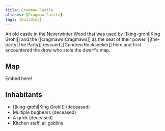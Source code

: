 ```yaml
---
title: Cragmaw Castle
aliases: [Cragmaw Castle]
tags: [building]
---
```

An old castle in the Neverwinter Wood that was used by [[king-grohl|King Grohl]] and the [[cragmaws|Cragmaws]] as the seat of their power. [[the-party|The Party]] rescued [[Gundren Rockseeker]] here and first encountered the drow who stole the dwarf's map.

## Map
Embed here!

## Inhabitants
- [[king-grohl|King Grohl]] (deceased)
- Multiple bugbears (deceased)
- A grick (deceased)
- Kitchen staff, all goblins